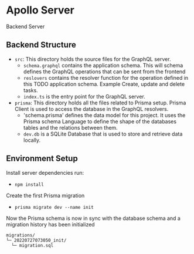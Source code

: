 # Apollo Server
Backend Server

## Backend Structure
* `src`: This directory holds the source files for the GraphQL server.
  * `schema.graphql` contains the application schema. This will schema defines the GraphQL operations that can be sent
from the frontend
  * `reslovers` contains the resolver function for the operation defined in this TODO application schema. Example Create,
update and delete tasks.
  * `index.ts` is the entry point for the GraphQL server.
* `prisma`: This directory holds all the files related to Prisma setup. Prisma Client is used to access the database in
the GraphQL resolvers.
  * 'schema.prisma' defines the data model for this project.  It uses the Prisma schema Language to define the shape of the 
databases tables and the relations between them.
  * `dev.db` is a SQLite Database that is used to store and retrieve data locally.

## Environment Setup
Install server dependencies run:<br>
* `npm install` 

Create the first Prisma migration
* `prisma migrate dev --name init`<br>

Now the Prisma schema is now in sync with the database schema and a migration history has been initialized
```
migrations/
└─ 20220727073050_init/
  └─ migration.sql
```
